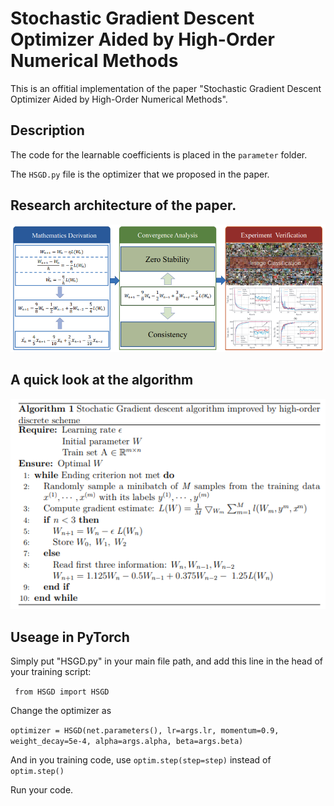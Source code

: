 # Stochastic Gradient Descent Optimizer Aided by High-Order Numerical Methods
This is an offitial implementation of the paper "Stochastic Gradient Descent Optimizer Aided by High-Order Numerical Methods". 

## Description
The code for the learnable coefficients is placed in the `parameter` folder.

The `HSGD.py` file is the optimizer that we proposed in the paper.

## Research architecture of the paper.
![HSGD architecture](./image/HSGD_arch.png)

## A quick look at the algorithm
![HSGD algorithm](./image/HSGD_algo.png)

## Useage in PyTorch
Simply put "HSGD.py" in your main file path, and add this line in the head of your training script:

``` from HSGD import HSGD```

Change the optimizer as

``` optimizer = HSGD(net.parameters(), lr=args.lr, momentum=0.9, weight_decay=5e-4, alpha=args.alpha, beta=args.beta) ```

And in you training code, use `optim.step(step=step)` instead of `optim.step()`

Run your code. 
